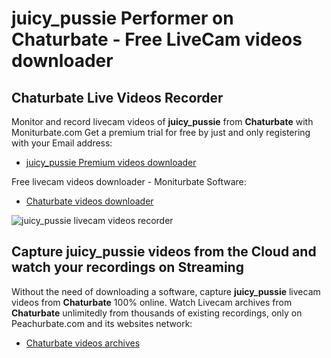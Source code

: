 # juicy_pussie Performer on Chaturbate - Free LiveCam videos downloader

## Chaturbate Live Videos Recorder

Monitor and record livecam videos of **juicy_pussie** from **Chaturbate** with Moniturbate.com
Get a premium trial for free by just and only registering with your Email address:
* [juicy_pussie Premium videos downloader](https://moniturbate.com/request-demo-licence-key.html)

Free livecam videos downloader - Moniturbate Software:
* [Chaturbate videos downloader](https://moniturbate.com/moniturbate-download-software.html)

![juicy_pussie livecam videos recorder](https://peachurnet.com/templates/moniturbate-software.png)


## Capture juicy_pussie videos from the Cloud and watch your recordings on Streaming

Without the need of downloading a software, capture **juicy_pussie** livecam videos from **Chaturbate** 100% online.
Watch Livecam archives from **Chaturbate** unlimitedly from thousands of existing recordings, only on Peachurbate.com and its websites network:
* [Chaturbate videos archives](https://peachurnet.com/)